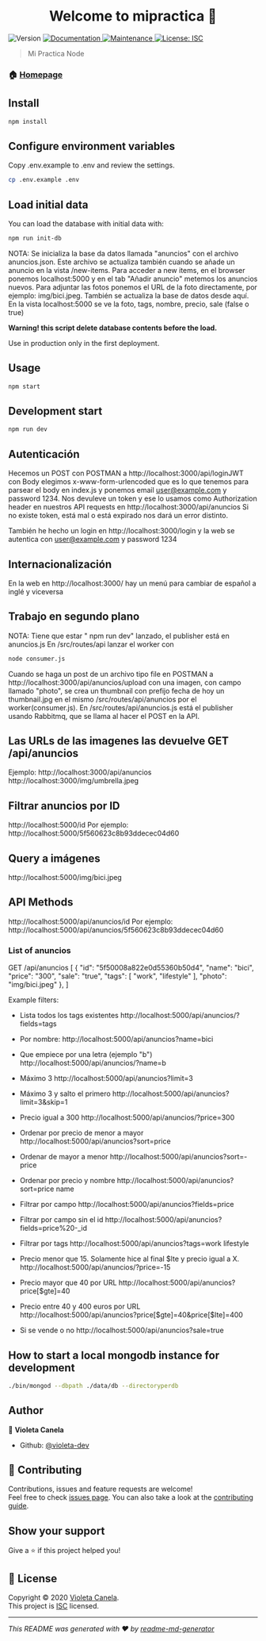 <h1 align="center">Welcome to mipractica 👋</h1>
<p>
  <img alt="Version" src="https://img.shields.io/badge/version-1.0.0-blue.svg?cacheSeconds=2592000" />
  <a href="https://github.com/violeta-dev/PracticaNode#readme" target="_blank">
    <img alt="Documentation" src="https://img.shields.io/badge/documentation-yes-brightgreen.svg" />
  </a>
  <a href="https://github.com/violeta-dev/PracticaNode/graphs/commit-activity" target="_blank">
    <img alt="Maintenance" src="https://img.shields.io/badge/Maintained%3F-yes-green.svg" />
  </a>
  <a href="https://github.com/violeta-dev/PracticaNode/blob/master/LICENSE" target="_blank">
    <img alt="License: ISC" src="https://img.shields.io/github/license/violeta-dev/mipractica" />
  </a>
</p>

> Mi Practica Node

### 🏠 [Homepage](https://github.com/violeta-dev/PracticaNode#readme)

## Install

```sh
npm install
```
## Configure environment variables

Copy .env.example to .env and review the settings.

```sh
cp .env.example .env
```

## Load initial data

You can load the database with initial data with:

```sh
npm run init-db
```
NOTA: Se inicializa la base da datos llamada "anuncios" con el archivo anuncios.json. Este archivo se actualiza también cuando se añade un anuncio en la vista /new-items. Para acceder a new items, en el browser ponemos localhost:5000 y en el tab "Añadir anuncio" metemos los anuncios nuevos. Para adjuntar las fotos ponemos el URL de la foto directamente, por ejemplo: img/bici.jpeg. También se actualiza la base de datos desde aquí.
En la vista localhost:5000 se ve la foto, tags, nombre, precio, sale (false o true)


**Warning! this script delete database contents before the load.**

Use in production only in the first deployment.


## Usage

```sh
npm start
```
## Development start

```sh
npm run dev

```
## Autenticación

Hecemos un POST con POSTMAN a http://localhost:3000/api/loginJWT con Body elegimos x-www-form-urlencoded que es lo que tenemos para parsear el body en index.js y ponemos email  user@example.com y password 1234. Nos devuleve un token y ese lo usamos como Authorization header en nuestros API requests en http://localhost:3000/api/anuncios
Si no existe token, está mal o está expirado nos dará un error distinto.

También he hecho un login en http://localhost:3000/login y la web se autentica con user@example.com y password 1234

## Internacionalización
En la web en http://localhost:3000/ hay un menú para cambiar de español a inglé y viceversa

## Trabajo en segundo plano
NOTA: Tiene que estar " npm run dev" lanzado, el publisher está en anuncios.js
En /src/routes/api lanzar el worker con 
```sh
node consumer.js

```
Cuando se haga un post de un archivo tipo file en POSTMAN a http://localhost:3000/api/anuncios/upload con una imagen, con campo llamado "photo", se crea un thumbnail con prefijo fecha de hoy un thumbnail.jpg en el mismo  /src/routes/api/anuncios por el worker(consumer.js). En /src/routes/api/anuncios.js está el publisher usando Rabbitmq, que se llama al hacer el POST en la API.


## Las URLs de las imagenes las devuelve GET /api/anuncios
Ejemplo:
http://localhost:3000/api/anuncios
http://localhost:3000/img/umbrella.jpeg

## Filtrar anuncios por ID

http://localhost:5000/id
Por ejemplo: 
http://localhost:5000/5f560623c8b93ddecec04d60

## Query a imágenes
http://localhost:5000/img/bici.jpeg

## API Methods
http://localhost:5000/api/anuncios/id
Por ejemplo: 
http://localhost:5000/api/anuncios/5f560623c8b93ddecec04d60

### List of anuncios

GET /api/anuncios
[
    {
        "id": "5f50008a822e0d55360b50d4",
        "name": "bici",
        "price": "300",
        "sale": "true",
        "tags": [
            "work",
            "lifestyle"
        ],
        "photo": "img/bici.jpeg"
    },
]

Example filters:

* Lista todos los tags existentes
http://localhost:5000/api/anuncios/?fields=tags
* Por nombre:
http://localhost:5000/api/anuncios?name=bici

* Que empiece por una letra (ejemplo "b")
http://localhost:5000/api/anuncios/?name=b
* Máximo 3
http://localhost:5000/api/anuncios?limit=3
* Máximo 3 y salto el primero
http://localhost:5000/api/anuncios?limit=3&skip=1
* Precio igual a 300
http://localhost:5000/api/anuncios/?price=300
* Ordenar por precio de menor a mayor
http://localhost:5000/api/anuncios?sort=price
* Ordenar de mayor a menor
http://localhost:5000/api/anuncios?sort=-price
* Ordenar por precio y nombre
http://localhost:5000/api/anuncios?sort=price name
* Filtrar por campo
http://localhost:5000/api/anuncios?fields=price
* Filtrar por campo sin el id
http://localhost:5000/api/anuncios?fields=price%20-_id
* Filtrar por tags
http://localhost:5000/api/anuncios?tags=work lifestyle
* Precio menor que 15. Solamente hice al final $lte y precio igual a X.
http://localhost:5000/api/anuncios/?price=-15
* Precio mayor que 40 por URL
http://localhost:5000/api/anuncios?price[$gte]=40
* Precio entre 40 y 400 euros por URL
http://localhost:5000/api/anuncios?price[$gte]=40&price[$lte]=400
* Si se vende o no
http://localhost:5000/api/anuncios?sale=true


## How to start a local mongodb instance for development

```sh
./bin/mongod --dbpath ./data/db --directoryperdb
```



## Author

👤 **Violeta Canela**

* Github: [@violeta-dev](https://github.com/violeta-dev/PracticaNode)

## 🤝 Contributing

Contributions, issues and feature requests are welcome!<br />Feel free to check [issues page](https://github.com/violeta-dev/PracticaNode/issues). You can also take a look at the [contributing guide](https://github.com/violeta-dev/PracticaNode/blob/master/CONTRIBUTING.md).

## Show your support

Give a ⭐️ if this project helped you!

## 📝 License

Copyright © 2020 [Violeta Canela](https://github.com/violeta-dev).<br />
This project is [ISC](https://github.com/violeta-dev/PracticaNode/blob/master/LICENSE) licensed.

***
_This README was generated with ❤️ by [readme-md-generator](https://github.com/kefranabg/readme-md-generator)_